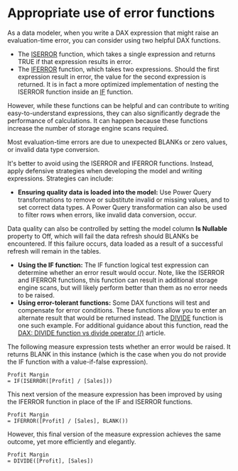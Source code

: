 Appropriate use of error functions
==================================



As a data modeler, when you write a DAX expression that might raise an evaluation-time error, you can consider using two helpful DAX functions.


* The [ISERROR](../iserror-function-dax) function, which takes a single expression and returns TRUE if that expression results in error.
* The [IFERROR](../iferror-function-dax) function, which takes two expressions. Should the first expression result in error, the value for the second expression is returned. It is in fact a more optimized implementation of nesting the ISERROR function inside an [IF](../if-function-dax) function.


However, while these functions can be helpful and can contribute to writing easy-to-understand expressions, they can also significantly degrade the performance of calculations. It can happen because these functions increase the number of storage engine scans required.


Most evaluation-time errors are due to unexpected BLANKs or zero values, or invalid data type conversion.


It's better to avoid using the ISERROR and IFERROR functions. Instead, apply defensive strategies when developing the model and writing expressions. Strategies can include:


* **Ensuring quality data is loaded into the model:** Use Power Query transformations to remove or substitute invalid or missing values, and to set correct data types. A Power Query transformation can also be used to filter rows when errors, like invalid data conversion, occur.


Data quality can also be controlled by setting the model column **Is Nullable** property to Off, which will fail the data refresh should BLANKs be encountered. If this failure occurs, data loaded as a result of a successful refresh will remain in the tables.
* **Using the IF function:** The IF function logical test expression can determine whether an error result would occur. Note, like the ISERROR and IFERROR functions, this function can result in additional storage engine scans, but will likely perform better than them as no error needs to be raised.
* **Using error-tolerant functions:** Some DAX functions will test and compensate for error conditions. These functions allow you to enter an alternate result that would be returned instead. The [DIVIDE](../divide-function-dax) function is one such example. For additional guidance about this function, read the [DAX: DIVIDE function vs divide operator (/)](dax-divide-function-operator) article.


The following measure expression tests whether an error would be raised. It returns BLANK in this instance (which is the case when you do not provide the IF function with a value-if-false expression).



```
Profit Margin
= IF(ISERROR([Profit] / [Sales]))

```

This next version of the measure expression has been improved by using the IFERROR function in place of the IF and ISERROR functions.



```
Profit Margin
= IFERROR([Profit] / [Sales], BLANK())

```

However, this final version of the measure expression achieves the same outcome, yet more efficiently and elegantly.



```
Profit Margin
= DIVIDE([Profit], [Sales])

```


